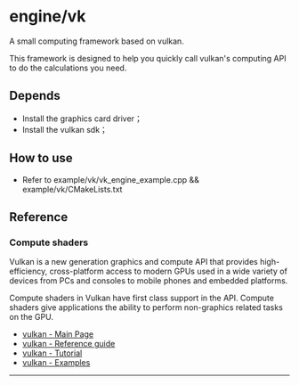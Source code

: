 # engine/vk

A small computing framework based on vulkan. 

This framework is designed to help you quickly call vulkan's computing API to do the calculations you need.

## Depends

* Install the graphics card driver；
* Install the vulkan sdk；

## How to use

* Refer to example/vk/vk_engine_example.cpp && example/vk/CMakeLists.txt

## Reference

### Compute shaders

Vulkan is a new generation graphics and compute API that provides high-efficiency, cross-platform access to modern GPUs used in a wide variety of devices from PCs and consoles to mobile phones and embedded platforms.

Compute shaders in Vulkan have first class support in the API. Compute shaders give applications the ability to perform non-graphics related tasks on the GPU.

* [vulkan - Main Page](https://www.khronos.org/vulkan/)
* [vulkan - Reference guide](https://www.khronos.org/files/vulkan11-reference-guide.pdf)
* [vulkan - Tutorial](https://vulkan-tutorial.com/Drawing_a_triangle/Graphics_pipeline_basics/Shader_modules)
* [vulkan - Examples](https://github.com/SaschaWillems/Vulkan/tree/master/examples)

---
